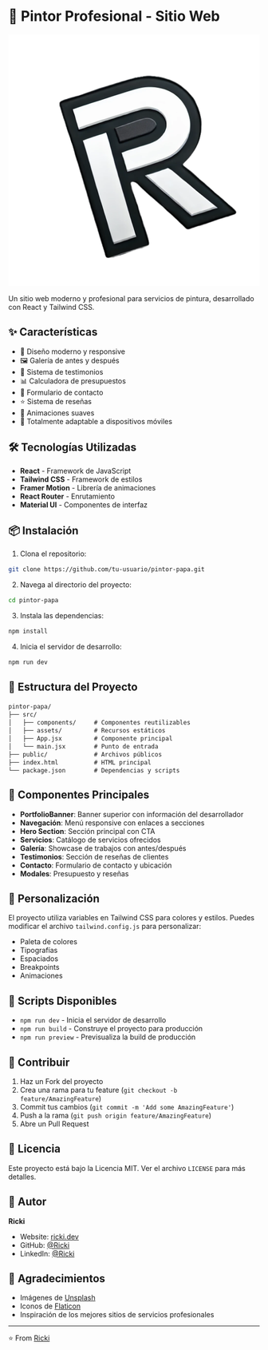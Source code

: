 # 🎨 Pintor Profesional - Sitio Web

![Pintor Profesional](public/logo.png)

Un sitio web moderno y profesional para servicios de pintura, desarrollado con React y Tailwind CSS.

## ✨ Características

- 🎯 Diseño moderno y responsive
- 🖼️ Galería de antes y después
- 💬 Sistema de testimonios
- 📊 Calculadora de presupuestos
- 📝 Formulario de contacto
- ⭐ Sistema de reseñas
- 🌟 Animaciones suaves
- 📱 Totalmente adaptable a dispositivos móviles

## 🛠️ Tecnologías Utilizadas

- **React** - Framework de JavaScript
- **Tailwind CSS** - Framework de estilos
- **Framer Motion** - Librería de animaciones
- **React Router** - Enrutamiento
- **Material UI** - Componentes de interfaz

## 📦 Instalación

1. Clona el repositorio:
```bash
git clone https://github.com/tu-usuario/pintor-papa.git
```

2. Navega al directorio del proyecto:
```bash
cd pintor-papa
```

3. Instala las dependencias:
```bash
npm install
```

4. Inicia el servidor de desarrollo:
```bash
npm run dev
```

## 🚀 Estructura del Proyecto

```
pintor-papa/
├── src/
│   ├── components/     # Componentes reutilizables
│   ├── assets/         # Recursos estáticos
│   ├── App.jsx         # Componente principal
│   └── main.jsx        # Punto de entrada
├── public/             # Archivos públicos
├── index.html          # HTML principal
└── package.json        # Dependencias y scripts
```

## 📱 Componentes Principales

- **PortfolioBanner**: Banner superior con información del desarrollador
- **Navegación**: Menú responsive con enlaces a secciones
- **Hero Section**: Sección principal con CTA
- **Servicios**: Catálogo de servicios ofrecidos
- **Galería**: Showcase de trabajos con antes/después
- **Testimonios**: Sección de reseñas de clientes
- **Contacto**: Formulario de contacto y ubicación
- **Modales**: Presupuesto y reseñas

## 🎨 Personalización

El proyecto utiliza variables en Tailwind CSS para colores y estilos. Puedes modificar el archivo `tailwind.config.js` para personalizar:

- Paleta de colores
- Tipografías
- Espaciados
- Breakpoints
- Animaciones

## 📄 Scripts Disponibles

- `npm run dev` - Inicia el servidor de desarrollo
- `npm run build` - Construye el proyecto para producción
- `npm run preview` - Previsualiza la build de producción

## 🤝 Contribuir

1. Haz un Fork del proyecto
2. Crea una rama para tu feature (`git checkout -b feature/AmazingFeature`)
3. Commit tus cambios (`git commit -m 'Add some AmazingFeature'`)
4. Push a la rama (`git push origin feature/AmazingFeature`)
5. Abre un Pull Request

## 📝 Licencia

Este proyecto está bajo la Licencia MIT. Ver el archivo `LICENSE` para más detalles.

## 👤 Autor

**Ricki**
- Website: [ricki.dev](https://ricki.dev)
- GitHub: [@Ricki](https://github.com/Ricki)
- LinkedIn: [@Ricki](https://linkedin.com/in/Ricki)

## 🙏 Agradecimientos

- Imágenes de [Unsplash](https://unsplash.com)
- Iconos de [Flaticon](https://www.flaticon.com)
- Inspiración de los mejores sitios de servicios profesionales

---
⭐️ From [Ricki](https://github.com/Ricki)
